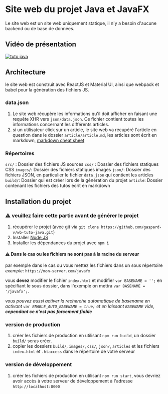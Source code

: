 # Site web du projet Java et JavaFX

Le site web est un site web uniquement statique, il n'y a besoin d'aucune backend ou de base de données.

## Vidéo de présentation

[![tuto java](https://img.youtube.com/vi/zaXbmP0TtDE/0.jpg)](https://www.youtube.com/watch?v=zaXbmP0TtDE)

## Architecture

le site web est construit avec ReactJS et Material UI, ainsi que webpack et babel pour la génération des fichiers JS.

### data.json

1.  Le site web récupère les informations qu'il doit afficher en faisant
    une requête XHR vers `json/data.json`. Ce fichier contient toutes les
    informations concernant les différents articles.
2.  si un utilisateur click sur un article, le site web va récupéré l'article en question dans le dossier `article/article.md`, les articles sont écrit en markdown, [markdown cheat sheet](https://github.com/adam-p/markdown-here/wiki/Markdown-Cheatsheet)

### Répertoires

`src/` : Dossier des fichiers JS sources
`css/` : Dossier des fichiers statiques CSS
`images/`: Dossier des fichiers statiques images
`json/`: Dossier des fichiers JSON, en particulier le fichier `data.json` qui contient les articles
`build/`: Dossier qui est créer lors de la génération du projet
`article`: Dossier contenant les fichiers des tutos écrit en markdown

## Installation du projet

### ⚠️ veuillez faire cette partie avant de générer le projet

1.  récupérer le projet (avec git via `git clone https://github.com/gaspard-v/wb-tuto-java.git`)
2.  Installer [Node JS](https://nodejs.org/en/, 'Node.js (nodejs.org)')
3.  Installer les dépendances du projet avec `npm i`

#### ⚠️ Dans le cas ou les fichiers ne sont pas à la racine du serveur

par exemple dans le cas ou vous mettez les fichiers dans un sous répertoire _exemple_: `https://mon-server.com/javafx`

vous **devez** modifier le fichier `index.html` et modifier `var BASENAME = '';` en spécifiant le sous dossier, dans l'exemple on mettra `var BASENAME = '/javafx';`.

_vous pouvez aussi activer la recherche automatique de basename en activant `var ENABLE_AUTO_BASENAME = true;` et en laissant `BASENAME` vide, **cependant ce n'est pas forcement fiable**_

### version de production

1.  créer les fichiers de production en utilisant `npm run build`, un
    dossier `build/` seras créer.
2.  copier les dossiers `build/`, `images/`, `css/`, `json/`, `articles` et les fichiers `index.html` et `.htaccess` dans le répertoire de votre serveur

### version de développement

1.  créer les fichiers de production en utilisant `npm run start`, vous devriez avoir accès à votre serveur de développement à l'adresse `http://localhost:8000`
